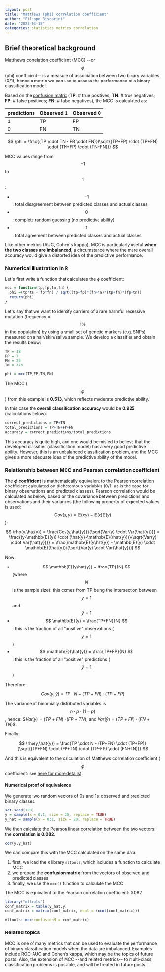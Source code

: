 ```yaml
---
layout: post
title: "Matthews (phi) correlation coefficient"
author: "Filippo Biscarini"
date: "2023-03-15"
categories: statistics metrics correlation
---
```


## Brief theoretical background

Matthews correlation coefficient (MCC) --or $$\phi$$ (phi) coefficient-- is a measure of association between two binary variables (0/1), 
hence a metric we can use to assess the performance of a binary classification model.

Based on the [confusion matrix](https://en.wikipedia.org/wiki/Confusion_matrix) 
(**TP**: \# true positives; **TN**: \# true negatives; **FP**: \# false positives; **FN**: \# false negatives), the MCC is calculated as:

| predictions | Observed 1 | Observed 0 |
|:------------|:-----------|:-----------|
| 1           | TP         | FP         |
| 0           | FN         | TN         |

$$
\phi = \frac{(TP \cdot TN - FB \cdot FN)}{\sqrt{(TP+FP) \cdot (TP+FN) \cdot (TN+FP) \cdot (TN+FN)}}
$$

MCC values range from $$-1$$ to $$1$$:

-   $$ -1 $$: total disagreement between predicted classes and actual classes
-   $$0$$: complete random guessing (no predictive ability)
-   $$1$$: total agreement between predicted classes and actual classes

Like other metrics (AUC, Cohen's kappa), MCC is particularly useful **when the two classes are imbalanced**, 
a circumstance where the mere overall accuracy would give a distorted idea of the predictive performance.

### Numerical illustration in R

Let's first write a function that calculates the $\phi$ coefficient:

```r
mcc = function(tp,fp,tn,fn) {
  phi =(tp*tn - fp*fn) / sqrt((tp+fp)*(fn+tn)*(tp+fn)*(fp+tn))
  return(phi)
}
```

Let's say that we want to identify carriers of a rare harmful recessive mutation (frequency = $$1\%$$ in the population) 
by using a small set of genetic markers (e.g. SNPs) measured on a hair/skin/saliva sample. 
We develop a classifier and obtain the results below:

```r
TP = 18
FP = 7
FN = 25
TN = 375

phi = mcc(TP,FP,TN,FN)
```

The MCC ($$\phi$$) from this example is **0.513**, which reflects moderate predictive ability.

In this case the **overall classification accuracy** would be **0.925** (calculations below).

``` r
correct_predictions = TP+TN
total_predictions = TP+TN+FP+FN
accuracy = correct_predictions/total_predictions
```

This accuracy is quite high, and one would be misled to believe that the developed classifier (classification model) has a very good predictive ability. 
However, this is an unbalanced classification problem, and the MCC gives a more adequate idea of the predictive ability of the model.

### Relationship between MCC and Pearson correlation coefficient

The **$\phi$ coefficient** is mathematically equivalent to the Pearson correlation coefficient calculated on dichotomous variables (0/1: as is the case for binary observations and predicted classes).
Pearson correlation would be calculated as below, based on the covariance between predictions and observations and their variances 
(the following property of expected values is used: $$ Cov(x,y)=\mathbb{E}(xy) - \mathbb{E}(x)\mathbb{E}(y) $$):

$$
\rho(y.\hat{y}) = \frac{Cov(y,\hat{y})}{\sqrt{Var(y) \cdot Var(\hat{y})}} = 
\frac{(y-\mathbb{E}(y)) \cdot (\hat{y}-\mathbb{E}(\hat{y}))}{\sqrt{Var(y) \cdot Var(\hat{y})}} = \frac{\mathbb{E}(y\hat{y}) - \mathbb{E}(y) \cdot \mathbb{E}(\hat{y})}{\sqrt{Var(y) \cdot Var(\hat{y})}}
$$

Now:

- $$ \mathbb{E}(y\hat{y}) = \frac{TP}{N} $$ (where $$N$$ is the sample size): this comes from TP being the intersection between $$y=1$$ and $$\hat{y}=1$$
- $$ \mathbb{E}(y) = \frac{TP+FN}{N} $$: this is the fraction of all "positive" observations ($$y=1$$)
- $$ \mathbb{E}(\hat{y)} = \frac{TP+FP}{N} $$: this is the fraction of all "positive" predictions ($$\hat{y}=1$$)

Therefore:

$$
Cov(y,\hat{y}) = TP \cdot N - (TP+FN) \cdot (TP+FP)
$$

The variance of binomially distributed variables is $$ n \cdot p \cdot (1-p) $$, hence: $$Var(y) = (TP+FN) \cdot (FP+TN)$, and $Var(\hat{y}) = (TP+FP) \cdot (FN+TN)$$.

Finally:

$$
\rho(y,\hat{y}) = \frac{TP \cdot N - (TP+FN) \cdot (TP+FP)}{\sqrt{(TP+FN) \cdot (FP+TN) \cdot (TP+FP) \cdot (FN+TN)}}
$$

And this is equivalent to the calculation of Matthews correlation coefficient ($$\phi$$ coefficient: see [here for more details](https://en.wikipedia.org/wiki/Phi_coefficient)).

#### Numerical proof of equivalence

We generate two random vectors of 0s and 1s: observed and predicted binary classes.

```r
set.seed(123)
y = sample(x = 0:1, size = 20, replace = TRUE)
y_hat = sample(x = 0:1, size = 20, replace = TRUE)
```

We then calculate the Pearson linear correlation between the two vectors: the **correlation is 0.082**.

```r
cor(y,y_hat)
```

We can compare this with the MCC calculated on the same data:

1. first, we load the `R` library `mltools`, which includes a function to calculate MCC
2. we prepare the **confusion matrix** from the vectors of observed and predicted classes
3. finally, we use the `mcc()` function to calculate the MCC

The MCC is equivalent to the Pearson correlation coefficient: 0.082

```r
library("mltools")
conf_matrix = table(y_hat,y)
conf_matrix = matrix(conf_matrix, ncol = (ncol(conf_matrix)))

mltools::mcc(confusionM = conf_matrix)
```

### Related topics

MCC is one of many metrics that can be used to evaluate the performance of binary classification models when the data are imbalanced. 
Examples include ROC-AUC and Cohen's kappa, which may be the topics of future posts.
Also, the extension of MCC --and related metrics-- to multi-class classification problems is possible, and will be treated in future posts.


